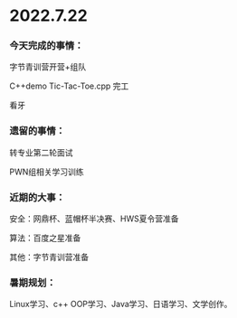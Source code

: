 # 2022.7.22

### 今天完成的事情：

字节青训营开营+组队

C++demo Tic-Tac-Toe.cpp 完工

看牙

### 遗留的事情：

转专业第二轮面试

PWN组相关学习训练

### 近期的大事：

安全：网鼎杯、蓝帽杯半决赛、HWS夏令营准备

算法：百度之星准备

其他：字节青训营准备

### 暑期规划：

Linux学习、c++ OOP学习、Java学习、日语学习、文学创作。

